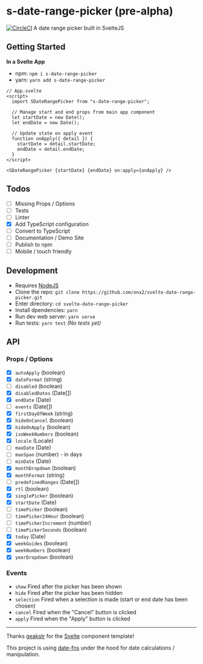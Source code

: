 # s-date-range-picker (pre-alpha)

[![CircleCI](https://circleci.com/gh/onx2/svelte-date-range-picker/tree/master.svg?style=svg)](https://circleci.com/gh/onx2/svelte-date-range-picker/tree/master) A date range picker built in SvelteJS

## Getting Started

**In a Svelte App**

- npm: `npm i s-date-range-picker`
- yarn: `yarn add s-date-range-picker`
```
// App.svelte
<script>
  import SDateRangePicker from "s-date-range-picker";
  
  // Manage start and end props from main app component
  let startDate = new Date();
  let endDate = new Date();
  
  // Update state on apply event
  function onApply({ detail }) {
    startDate = detail.startDate;
    endDate = detail.endDate;
  }
</script>

<SDateRangePicker {startDate} {endDate} on:apply={onApply} />
```

## Todos
- [ ] Missing Props / Options
- [ ] Tests
- [ ] Linter
- [x] Add TypeScript configuration
- [ ] Convert to TypeScript
- [ ] Documentation / Demo Site
- [ ] Publish to npm
- [ ] Mobile / touch friendly

## Development
- Requires [NodeJS](https://nodejs.org/)
- Clone the repo: `git clone https://github.com/onx2/svelte-date-range-picker.git`
- Enter directory: `cd svelte-date-range-picker`
- Install dpendencies: `yarn`
- Run dev web server: `yarn serve`
- Run tests: `yarn test` _(No tests yet)_

## API

### Props / Options

- [x] `autoApply` (boolean)
- [x] `dateFormat` (string)
- [ ] `disabled` (boolean)
- [x] `disabledDates` (Date[])
- [x] `endDate` (Date)
- [ ] `events` (Date[])
- [x] `firstDayOfWeek` (string)
- [x] `hideOnCancel` (boolean)
- [x] `hideOnApply` (boolean)
- [x] `isoWeekNumbers` (boolean)
- [x] `locale` (Locale)
- [ ] `maxDate` (Date)
- [ ] `maxSpan` (number) - in days
- [ ] `minDate` (Date)
- [x] `monthDropdown` (boolean)
- [x] `monthFormat` (string)
- [ ] `predefinedRanges` (Date[])
- [x] `rtl` (boolean)
- [x] `singlePicker` (boolean)
- [x] `startDate` (Date)
- [ ] `timePicker` (boolean)
- [ ] `timePicker24Hour` (boolean)
- [ ] `timePickerIncrement` (number)
- [ ] `timePickerSeconds` (boolean)
- [x] `today` (Date)
- [x] `weekGuides` (boolean)
- [x] `weekNumbers` (boolean)
- [x] `yearDropdown` (boolean)

### Events

- `show` Fired after the picker has been shown
- `hide` Fired after the picker has been hidden
- `selection` Fired when a selection is made (start or end date has been chosen)
- `cancel` Fired when the "Cancel" button is clicked
- `apply` Fired when the "Apply" button is clicked

___

Thanks [geakstr](https://github.com/geakstr/svelte-3-rollup-typescript-vscode) for the [Svelte](https://svelte.dev/) component template!

This project is using [date-fns](https://date-fns.org/) under the hood for date calculations / manipulation.
